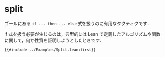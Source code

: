# split

ゴールにある `if ... then ... else` 式を扱うのに有用なタクティクです．

if 式を扱う必要が生じるのは，典型的には Lean で定義したアルゴリズムや関数に関して，何か性質を証明しようとしたときです．

```lean
{{#include ../Examples/Split.lean:first}}
```